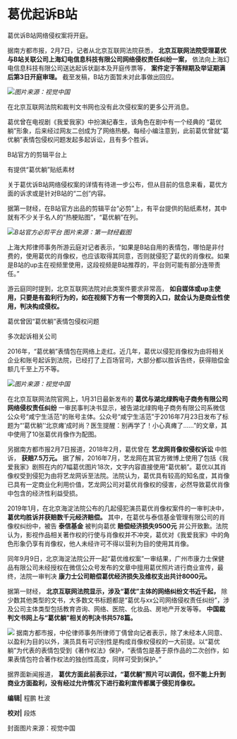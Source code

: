 # 葛优起诉B站

葛优诉B站网络侵权案将开庭。

据南方都市报，2月7日，记者从北京互联网法院获悉， **北京互联网法院受理葛优与B站关联公司上海幻电信息科技有限公司网络侵权责任纠纷一案，**
依法向上海幻电信息科技有限公司送达起诉状副本及开庭传票等， **案件定于答辩期及举证期满后第3日开庭审理。** 截至发稿，B站方面暂未对此事做出回应。

![](https://inews.gtimg.com/newsapp_bt/0/15650292845/1000)_图片来源：视觉中国_

在北京互联网法院和裁判文书网也没有此次侵权案的更多公开消息。

葛优曾在电视剧《我爱我家》中扮演纪春生，该角色在剧中有一个经典的
“葛优躺”形象，后来经过网友二创成为了网络热梗。每经小编注意到，此前葛优曾就“葛优躺”表情包侵权问题发起多起诉讼，且有多个胜诉。

B站官方的剪辑平台上

有提供“葛优躺”贴纸素材

关于葛优诉B站网络侵权案的详情有待进一步公布，但从目前的信息来看，葛优方面的诉求或是针对B站的“二创”内容。

据第一财经，在B站官方出品的剪辑平台“必剪”上，有平台提供的贴纸素材，其中就有不少关于名人的“热梗贴图”，“葛优躺”在列。

![](https://inews.gtimg.com/newsapp_bt/0/15650292923/1000)_B站官方必剪平台
图片来源：第一财经截图_

上海大邦律师事务所游云庭对记者表示，“如果是B站自用的表情包，哪怕是非付费的，使用葛优的肖像权，也应该取得其同意，否则就侵犯了葛优的肖像权。如果是B站的up主在视频里使用，这段视频是B站推荐的，平台则可能有部分连带责任。”

游云庭同时提到，北京互联网法院对此类案件要求非常高，
**如自媒体或up主使用，只要是有盈利行为的，如在视频下方有一个带货的入口，就会认为是商业性使用，判决构成侵权。**

葛优曾因“葛优躺”表情包侵权问题

多次起诉相关公司

2016年，“葛优躺”表情包在网络上走红。近几年，葛优以侵犯肖像权为由将相关企业和账号起诉到法院，已经打了上百场官司，大部分都以胜诉告终，获得赔偿金额几千至上万不等。

![](https://inews.gtimg.com/newsapp_bt/0/15650292927/1000)_图片来源：视觉中国_

在北京互联网法院官网上，1月31日最新发布的 **葛优与湖北绿购电子商务有限公司网络侵权责任纠纷**
一审民事判决书显示，被告湖北绿购电子商务有限公司系微信公众号“咸宁生活范”的账号主体。公众号“咸宁生活范”于2016年7月23日发布了标题为“‘葛优躺’‘北京瘫’成时尚？医生提醒：别再学了！小心真瘫了……”的文章，其中使用了10张葛优肖像作为配图。

另据南方都市报2月7日报道，2018年2月，葛优曾在 **艺龙网肖像权侵权诉讼** 中胜诉， **获赔7.5万元。**
据了解，2016年7月，艺龙网在其官方微博上使用了包括《我爱我家》剧照在内的7幅葛优图片18次，文字内容直接使用“葛优躺”。葛优以其肖像权受到侵犯为由将艺龙网诉至法院。法院认为，葛优具有较高的知名度，其肖像已具有一定商业化利用价值，艺龙网公司对葛优肖像权的侵害，必然导致葛优肖像中包含的经济性利益受损。

2019年1月，在北京海淀法院公布的几起侵犯演员葛优肖像权案件的一审判决中， **葛优均胜诉并获赔数千元经济赔偿。**
其中，在葛优与泰信基金管理有限公司的肖像权纠纷中，被告 **泰信基金** 被判向葛优 **赔偿经济损失9500元**
并公开致歉。法院认为，影视作品相关著作权的行使与肖像权并不冲突，葛优对《我爱我家》中的角色形象仍享有肖像权，他人未经许可不得以营利为目的使用其肖像。

同年9月9日，北京海淀法院公开一起“葛优维权案”一审结果，广州市康力士保健品有限公司未经授权在微信公众号发布的文章中擅用葛优照片进行商业宣传，最终，法院一审判决
**康力士公司赔偿葛优经济损失及维权支出共计8000元。**

据第一财经， **北京互联网法院显示，涉及“葛优”主体的网络纠纷文书近千起，**
除少数其他类型的文书，大多数文书标题都是“葛优与xx公司网络侵权责任纠纷”，涉及公司主体类型包括教育咨询、网络、医院、化妆品、房地产开发等等。
**中国裁判文书网上与“葛优躺”相关的判决书共578篇。**

![](https://inews.gtimg.com/newsapp_bt/0/15650293067/1000)
据南方都市报，中伦律师事务所律师丁倩曾向记者表示，除了未经本人同意、以盈利为目的以外，演员具有可识别性是构成肖像权侵权的一大前提。以“葛优躺”为代表的表情包受到《著作权法》保护，“表情包是基于原作品的二次创作，如果表情包符合著作权法的独创性高度，同样可受到保护。”

据界面新闻报道， **葛优方面此前表示过，“葛优躺”照片可以调侃，但不能上升到商业方面盈利，没有经过允许情况下进行盈利宣传都属于侵犯肖像权。**

**编辑|** 程鹏 杜波

**校对|** 段炼

封面图片来源：视觉中国

